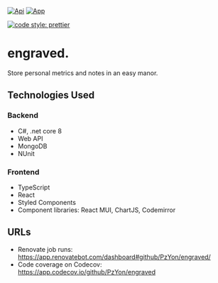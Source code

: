 [![Api](https://github.com/PzYon/engraved/actions/workflows/api.yml/badge.svg)](https://github.com/PzYon/engraved/actions/workflows/api.yml)
[![App](https://github.com/PzYon/engraved/actions/workflows/app.yml/badge.svg)](https://github.com/PzYon/engraved/actions/workflows/app.yml)

[![code style: prettier](https://img.shields.io/badge/code_style-prettier-ff69b4.svg?style=flat-square)](https://github.com/prettier/prettier)

# engraved.

Store personal metrics and notes in an easy manor.

## Technologies Used

### Backend

- C#, .net core 8
- Web API
- MongoDB
- NUnit

### Frontend

- TypeScript
- React
- Styled Components
- Component libraries: React MUI, ChartJS, Codemirror

## URLs

- Renovate job runs: https://app.renovatebot.com/dashboard#github/PzYon/engraved/
- Code coverage on Codecov: https://app.codecov.io/github/PzYon/engraved
